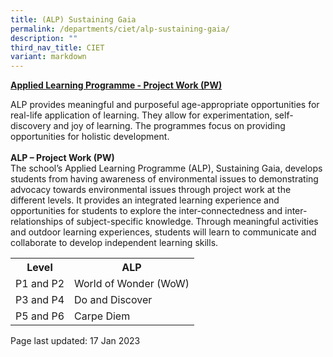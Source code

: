```yaml
---
title: (ALP) Sustaining Gaia
permalink: /departments/ciet/alp-sustaining-gaia/
description: ""
third_nav_title: CIET
variant: markdown
---
```

<p><strong><u>Applied Learning Programme - Project Work (PW)<br></u></strong>
</p><p>ALP provides meaningful and purposeful age-appropriate opportunities for real-life application of learning. They allow for experimentation, self-discovery and joy of learning. The programmes focus on providing opportunities for holistic development.<br><br>
<strong>ALP – Project Work (PW)</strong><br>
The school’s Applied Learning Programme (ALP), Sustaining Gaia, develops students from having awareness of environmental issues to demonstrating advocacy towards environmental issues through project work at the different levels. It provides an integrated learning experience and opportunities for students to explore the inter-connectedness and inter-relationships of subject-specific knowledge. Through meaningful activities and outdoor learning experiences, students will learn to communicate and collaborate to develop independent learning skills.
</p>
<table>
<tbody>
<tr>
<th>Level</th>
<th>ALP</th>
</tr>
<tr>
<td>P1 and P2</td>
<td>World of Wonder (WoW)</td>
</tr>
<tr>
<td>P3 and P4</td>
<td>Do and Discover</td>
</tr>
<tr>
<td>P5 and P6</td>
<td>Carpe Diem</td>
</tr>
</tbody>
</table>
<p>Page last updated: 17 Jan 2023</p>